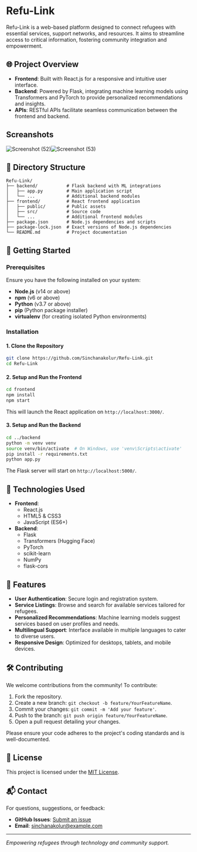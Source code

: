 # Refu-Link

Refu-Link is a web-based platform designed to connect refugees with essential services, support networks, and resources. It aims to streamline access to critical information, fostering community integration and empowerment.

## 🌐 Project Overview

- **Frontend**: Built with React.js for a responsive and intuitive user interface.
- **Backend**: Powered by Flask, integrating machine learning models using Transformers and PyTorch to provide personalized recommendations and insights.
- **APIs**: RESTful APIs facilitate seamless communication between the frontend and backend.

## Screanshots

![Screenshot (52)](https://github.com/user-attachments/assets/b5ea0540-986a-4c19-bbc6-9c0373fbdfef)![Screenshot (53)](https://github.com/user-attachments/assets/faa35701-5a47-4549-b448-6441178475eb)

## 📂 Directory Structure

```
Refu-Link/
├── backend/           # Flask backend with ML integrations
│   ├── app.py         # Main application script
│   └── ...            # Additional backend modules
├── frontend/          # React frontend application
│   ├── public/        # Public assets
│   ├── src/           # Source code
│   └── ...            # Additional frontend modules
├── package.json       # Node.js dependencies and scripts
├── package-lock.json  # Exact versions of Node.js dependencies
└── README.md          # Project documentation
```

## 🚀 Getting Started

### Prerequisites

Ensure you have the following installed on your system:

- **Node.js** (v14 or above)
- **npm** (v6 or above)
- **Python** (v3.7 or above)
- **pip** (Python package installer)
- **virtualenv** (for creating isolated Python environments)

### Installation

#### 1. Clone the Repository

```bash
git clone https://github.com/Sinchanakolur/Refu-Link.git
cd Refu-Link
```

#### 2. Setup and Run the Frontend

```bash
cd frontend
npm install
npm start
```

This will launch the React application on `http://localhost:3000/`.

#### 3. Setup and Run the Backend

```bash
cd ../backend
python -m venv venv
source venv/bin/activate  # On Windows, use 'venv\Scripts\activate'
pip install -r requirements.txt
python app.py
```

The Flask server will start on `http://localhost:5000/`.

## 🧪 Technologies Used

- **Frontend**:
  - React.js
  - HTML5 & CSS3
  - JavaScript (ES6+)
- **Backend**:
  - Flask
  - Transformers (Hugging Face)
  - PyTorch
  - scikit-learn
  - NumPy
  - flask-cors

## 📌 Features

- **User Authentication**: Secure login and registration system.
- **Service Listings**: Browse and search for available services tailored for refugees.
- **Personalized Recommendations**: Machine learning models suggest services based on user profiles and needs.
- **Multilingual Support**: Interface available in multiple languages to cater to diverse users.
- **Responsive Design**: Optimized for desktops, tablets, and mobile devices.

## 🛠️ Contributing

We welcome contributions from the community! To contribute:

1. Fork the repository.
2. Create a new branch: `git checkout -b feature/YourFeatureName`.
3. Commit your changes: `git commit -m 'Add your feature'`.
4. Push to the branch: `git push origin feature/YourFeatureName`.
5. Open a pull request detailing your changes.

Please ensure your code adheres to the project's coding standards and is well-documented.

## 📄 License

This project is licensed under the [MIT License](LICENSE).

## 📬 Contact

For questions, suggestions, or feedback:

- **GitHub Issues**: [Submit an issue](https://github.com/Sinchanakolur/Refu-Link/issues)
- **Email**: [sinchanakolur@example.com](mailto:sinchanakolur@example.com)

---

*Empowering refugees through technology and community support.*
